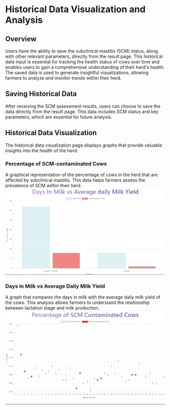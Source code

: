 # Historical Data Visualization and Analysis

## Overview
Users have the ability to save the subclinical mastitis (SCM) status, along with other relevant parameters, directly from the result page. This historical data input is essential for tracking the health status of cows over time and enables users to gain a comprehensive understanding of their herd's health. The saved data is used to generate insightful visualizations, allowing farmers to analyze and monitor trends within their herd.

## Saving Historical Data
After receiving the SCM assessment results, users can choose to save the data directly from the result page. This data includes SCM status and key parameters, which are essential for future analysis.

## Historical Data Visualization
The historical data visualization page displays graphs that provide valuable insights into the health of the herd:

### Percentage of SCM-contaminated Cows
A graphical representation of the percentage of cows in the herd that are affected by subclinical mastitis. This data helps farmers assess the prevalence of SCM within their herd.
![Image 1: Percentage of SCM-contaminated Cows](assets/images/graph1.png)

### Days in Milk vs Average Daily Milk Yield
A graph that compares the days in milk with the average daily milk yield of the cows. This analysis allows farmers to understand the relationship between lactation stage and milk production.
![Image 2: Days in Milk vs Average Daily Milk Yield](assets/images/graph2.png)
